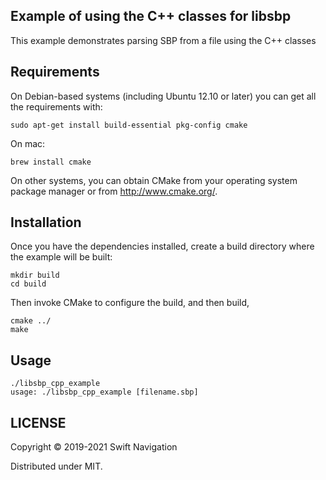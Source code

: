 ## Example of using the C++ classes for libsbp

This example demonstrates parsing SBP from a file using the C++ classes

## Requirements
On Debian-based systems (including Ubuntu 12.10 or later) you can get all
the requirements with:

```shell
sudo apt-get install build-essential pkg-config cmake
```

On mac:

```shell
brew install cmake
```

On other systems, you can obtain CMake from your operating system
package manager or from http://www.cmake.org/.

## Installation

Once you have the dependencies installed, create a build directory where the example will be built:

```shell
mkdir build
cd build
```

Then invoke CMake to configure the build, and then build,

```shell
cmake ../
make
```

## Usage

```shell
./libsbp_cpp_example
usage: ./libsbp_cpp_example [filename.sbp]
```

## LICENSE

Copyright © 2019-2021 Swift Navigation

Distributed under MIT.
